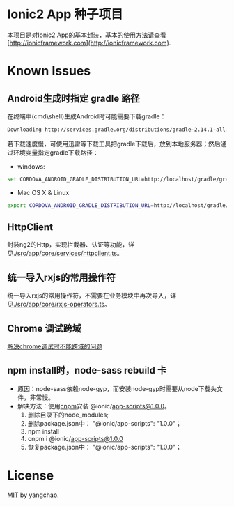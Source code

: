 # Ionic2 App 种子项目

本项目是对Ionic2 App的基本封装，基本的使用方法请查看[http://ionicframework.com](http://ionicframework.com).

# Known Issues

## Android生成时指定 gradle 路径
在终端中(cmd\shell)生成Android时可能需要下载gradle：
``` bash
Downloading http://services.gradle.org/distributions/gradle-2.14.1-all.zip
```
若下载速度慢，可使用迅雷等下载工具把gradle下载后，放到本地服务器；然后通过环境变量指定gradle下载路径：
* windows:
``` bash
set CORDOVA_ANDROID_GRADLE_DISTRIBUTION_URL=http://localhost/gradle/gradle-2.14.1-all.zip
```
* Mac OS X & Linux
``` bash
export CORDOVA_ANDROID_GRADLE_DISTRIBUTION_URL=http://localhost/gradle/gradle-2.14.1-all.zip
```

## HttpClient
封装ng2的Http，实现拦截器、认证等功能，详见[./src/app/core/services/httpclient.ts](./src/app/core/services/httpclient.ts)。

## 统一导入rxjs的常用操作符
统一导入rxjs的常用操作符，不需要在业务模块中再次导入，详见[./src/app/core/rxjs-operators.ts](./src/app/core/rxjs-operators.ts)。

## Chrome 调试跨域
[解决chrome调试时不能跨域的问题](http://www.cnblogs.com/laden666666/p/5544572.html)

## npm install时，node-sass rebuild 卡
* 原因：node-sass依赖node-gyp，而安装node-gyp时需要从node下载头文件，非常慢。
* 解决方法：使用[cnpm](https://cnpmjs.org/)安装 @ionic/app-scripts@1.0.0。
    1. 删除目录下的node_modules; 
    2. 删除package.json中： "@ionic/app-scripts": "1.0.0"；
    3. npm install
    4. cnpm i @ionic/app-scripts@1.0.0
    5. 恢复package.json中： "@ionic/app-scripts": "1.0.0"；

# License
[MIT](/LICENSE) by yangchao.
